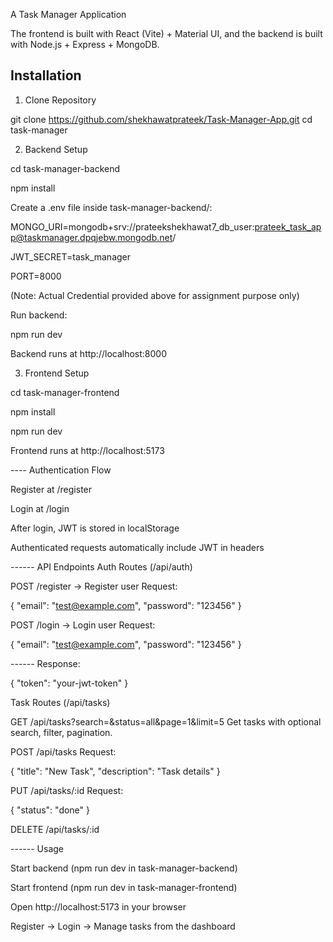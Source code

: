 A Task Manager Application

The frontend is built with React (Vite) + Material UI, and the backend is built with Node.js + Express + MongoDB.

##  Installation

1. Clone Repository

git clone https://github.com/shekhawatprateek/Task-Manager-App.git
cd task-manager

2. Backend Setup

cd task-manager-backend

npm install


Create a .env file inside task-manager-backend/:

MONGO_URI=mongodb+srv://prateekshekhawat7_db_user:prateek_task_app@taskmanager.dpqjebw.mongodb.net/

JWT_SECRET=task_manager

PORT=8000

(Note: Actual Credential provided above for assignment purpose only)


Run backend:

npm run dev


Backend runs at  http://localhost:8000

3. Frontend Setup

cd task-manager-frontend

npm install

npm run dev


Frontend runs at  http://localhost:5173

 ---- Authentication Flow

Register at /register

Login at /login

After login, JWT is stored in localStorage

Authenticated requests automatically include JWT in headers

 ------ API Endpoints
Auth Routes (/api/auth)

POST /register → Register user
Request:

{ "email": "test@example.com", "password": "123456" }


POST /login → Login user
Request:

{ "email": "test@example.com", "password": "123456" }


------ Response:

{ "token": "your-jwt-token" }

Task Routes (/api/tasks) 

GET /api/tasks?search=&status=all&page=1&limit=5
Get tasks with optional search, filter, pagination.

POST /api/tasks
Request:

{ "title": "New Task", "description": "Task details" }


PUT /api/tasks/:id
Request:

{ "status": "done" }


DELETE /api/tasks/:id


------ Usage

Start backend (npm run dev in task-manager-backend)

Start frontend (npm run dev in task-manager-frontend)

Open http://localhost:5173 in your browser

Register → Login → Manage tasks from the dashboard